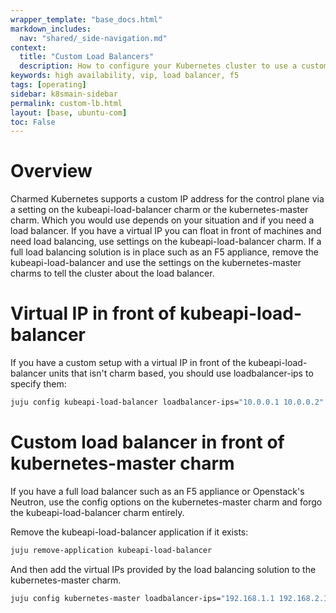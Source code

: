 ```yaml
---
wrapper_template: "base_docs.html"
markdown_includes:
  nav: "shared/_side-navigation.md"
context:
  title: "Custom Load Balancers"
  description: How to configure your Kubernetes cluster to use a custom load balancer.
keywords: high availability, vip, load balancer, f5
tags: [operating]
sidebar: k8smain-sidebar
permalink: custom-lb.html
layout: [base, ubuntu-com]
toc: False
---
```


# Overview

Charmed Kubernetes supports a custom IP address for the control plane via a setting
on the kubeapi-load-balancer charm or the kubernetes-master charm. Which you would
use depends on your situation and if you need a load balancer. If you have a
virtual IP you can float in front of machines and need load balancing, use
settings on the kubeapi-load-balancer charm. If a full load balancing solution is
in place such as an F5 appliance, remove the kubeapi-load-balancer and use the
settings on the kubernetes-master charms to tell the cluster about the load
balancer.

# Virtual IP in front of kubeapi-load-balancer

If you have a custom setup with a virtual IP in front of the kubeapi-load-balancer
units that isn't charm based, you should use loadbalancer-ips to specify them:

```bash
juju config kubeapi-load-balancer loadbalancer-ips="10.0.0.1 10.0.0.2"
```

# Custom load balancer in front of kubernetes-master charm

If you have a full load balancer such as an F5 appliance or Openstack's Neutron,
use the config options on the kubernetes-master charm and forgo the
kubeapi-load-balancer charm entirely.

Remove the kubeapi-load-balancer application if it exists:

```bash
juju remove-application kubeapi-load-balancer
```

And then add the virtual IPs provided by the load balancing solution to the
kubernetes-master charm.

```bash
juju config kubernetes-master loadbalancer-ips="192.168.1.1 192.168.2.1"
```
